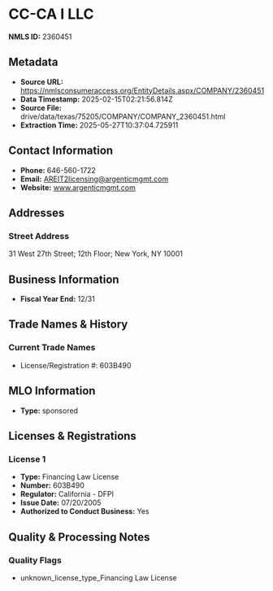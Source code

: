 # CC-CA I LLC

**NMLS ID:** 2360451

## Metadata
- **Source URL:** https://nmlsconsumeraccess.org/EntityDetails.aspx/COMPANY/2360451
- **Data Timestamp:** 2025-02-15T02:21:56.814Z
- **Source File:** drive/data/texas/75205/COMPANY/COMPANY_2360451.html
- **Extraction Time:** 2025-05-27T10:37:04.725911

## Contact Information
- **Phone:** 646-560-1722
- **Email:** AREIT2licensing@argenticmgmt.com
- **Website:** www.argenticmgmt.com

## Addresses
### Street Address
31 West 27th Street; 12th Floor; New York, NY 10001

## Business Information
- **Fiscal Year End:** 12/31

## Trade Names & History
### Current Trade Names
- License/Registration #: 603B490

## MLO Information
- **Type:** sponsored

## Licenses & Registrations

### License 1
- **Type:** Financing Law License
- **Number:** 603B490
- **Regulator:** California - DFPI
- **Issue Date:** 07/20/2005
- **Authorized to Conduct Business:** Yes

## Quality & Processing Notes
### Quality Flags
- unknown_license_type_Financing Law License
